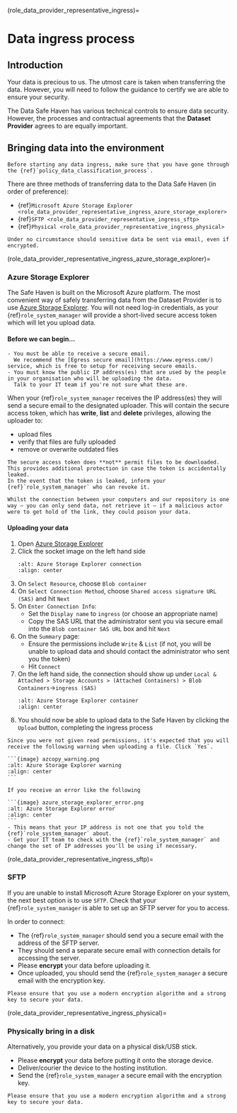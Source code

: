 (role_data_provider_representative_ingress)=

# Data ingress process

## Introduction

Your data is precious to us.
The utmost care is taken when transferring the data.
However, you will need to follow the guidance to certify we are able to ensure your security.

The Data Safe Haven has various technical controls to ensure data security.
However, the processes and contractual agreements that the **Dataset Provider** agrees to are equally important.

## Bringing data into the environment

```{attention}
Before starting any data ingress, make sure that you have gone through the {ref}`policy_data_classification_process`.
```

There are three methods of transferring data to the Data Safe Haven (in order of preference):

- {ref}`Microsoft Azure Storage Explorer <role_data_provider_representative_ingress_azure_storage_explorer>`
- {ref}`SFTP <role_data_provider_representative_ingress_sftp>`
- {ref}`Physical <role_data_provider_representative_ingress_physical>`

```{danger}
Under no circumstance should sensitive data be sent via email, even if encrypted.
```

(role_data_provider_representative_ingress_azure_storage_explorer)=

### Azure Storage Explorer

The Safe Haven is built on the Microsoft Azure platform.
The most convenient way of safely transferring data from the Dataset Provider is to use [Azure Storage Explorer](https://azure.microsoft.com/en-us/features/storage-explorer/).
You will not need log-in credentials, as your {ref}`role_system_manager` will provide a short-lived secure access token which will let you upload data.

#### Before we can begin...

```{important}
- You must be able to receive a secure email.
  We recommend the [Egress secure email](https://www.egress.com/) service, which is free to setup for receiving secure emails.
- You must know the public IP address(es) that are used by the people in your organisation who will be uploading the data.
  Talk to your IT team if you're not sure what these are.
```

When your {ref}`role_system_manager` receives the IP address(es) they will send a secure email to the designated uploader.
This will contain the secure access token, which has **write**, **list** and **delete** privileges, allowing the uploader to:

- upload files
- verify that files are fully uploaded
- remove or overwrite outdated files

```{attention}
The secure access token does **not** permit files to be downloaded.
This provides additional protection in case the token is accidentally leaked.
In the event that the token is leaked, inform your {ref}`role_system_manager` who can revoke it.
```

```{danger}
Whilst the connection between your computers and our repository is one way – you can only send data, not retrieve it – if a malicious actor were to get hold of the link, they could poison your data.
```

#### Uploading your data

1. Open [Azure Storage Explorer](https://azure.microsoft.com/en-us/features/storage-explorer/)
2. Click the socket image on the left hand side
   ```{image} azure_storage_explorer_connect.png
   :alt: Azure Storage Explorer connection
   :align: center
   ```
3. On `Select Resource`, choose `Blob container`
4. On `Select Connection Method`, choose `Shared access signature URL (SAS)` and hit `Next`
5. On `Enter Connection Info`:
   - Set the `Display name` to `ingress` (or choose an appropriate name)
   - Copy the SAS URL that the administrator sent you via secure email into the `Blob container SAS URL` box and hit `Next`
6. On the `Summary` page:
   - Ensure the permissions include `Write` & `List` (if not, you will be unable to upload data and should contact the administrator who sent you the token)
   - Hit `Connect`
7. On the left hand side, the connection should show up under `Local & Attached > Storage Accounts > (Attached Containers) > Blob Containers`->`ingress (SAS)`
   ```{image} azure_storage_explorer_container.png
   :alt: Azure Storage Explorer container
   :align: center
   ```
8. You should now be able to upload data to the Safe Haven by clicking the `Upload` button, completing the ingress process

````{note}
Since you were not given read permissions, it's expected that you will receive the following warning when uploading a file. Click `Yes`.

```{image} azcopy_warning.png
:alt: Azure Storage Explorer warning
:align: center
```
````

````{error}
If you receive an error like the following

```{image} azure_storage_explorer_error.png
:alt: Azure Storage Explorer error
:align: center
```
- This means that your IP address is not one that you told the {ref}`role_system_manager` about.
- Get your IT team to check with the {ref}`role_system_manager` and change the set of IP addresses you'll be using if necessary.
````

(role_data_provider_representative_ingress_sftp)=

### SFTP

If you are unable to install Microsoft Azure Storage Explorer on your system, the next best option is to use `SFTP`.
Check that your {ref}`role_system_manager` is able to set up an SFTP server for you to access.

In order to connect:

- The {ref}`role_system_manager` should send you a secure email with the address of the SFTP server.
- They should send a separate secure email with connection details for accessing the server.
- Please **encrypt** your data before uploading it.
- Once uploaded, you should send the {ref}`role_system_manager` a secure email with the encryption key.

```{caution}
Please ensure that you use a modern encryption algorithm and a strong key to secure your data.
```

(role_data_provider_representative_ingress_physical)=

### Physically bring in a disk

Alternatively, you provide your data on a physical disk/USB stick.

- Please **encrypt** your data before putting it onto the storage device.
- Deliver/courier the device to the hosting institution.
- Send the {ref}`role_system_manager` a secure email with the encryption key.

```{caution}
Please ensure that you use a modern encryption algorithm and a strong key to secure your data.
```
